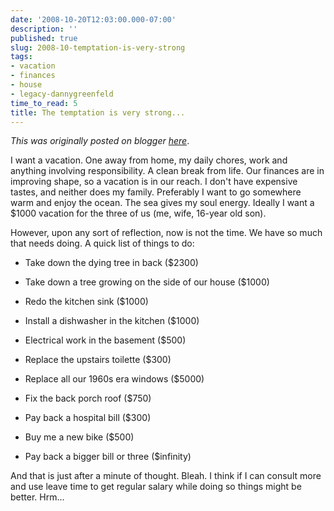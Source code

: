 ```yaml
---
date: '2008-10-20T12:03:00.000-07:00'
description: ''
published: true
slug: 2008-10-temptation-is-very-strong
tags:
- vacation
- finances
- house
- legacy-dannygreenfeld
time_to_read: 5
title: The temptation is very strong...
---
```


*This was originally posted on blogger [here](https://dannygreenfeld.blogspot.com/2008/10/temptation-is-very-strong.html)*.

I want a vacation.  One away from home, my daily chores, work and anything involving responsibility.  A clean break from life.  Our finances are in improving shape, so a vacation is in our reach.  I don't have expensive tastes, and neither does my family.  Preferably I want to go somewhere warm and enjoy the ocean.  The sea gives my soul energy.  Ideally I want a $1000 vacation for the three of us (me, wife, 16-year old son).

However, upon any sort of reflection, now is not the time.  We have so much that needs doing.  A quick list of things to do:


- Take down the dying tree in back ($2300)
- Take down a tree growing on the side of our house ($1000)
- Redo the kitchen sink ($1000)
- Install a dishwasher in the kitchen ($1000)
- Electrical work in the basement ($500)
- Replace the upstairs toilette ($300)
- Replace all our 1960s era windows ($5000)
- Fix the back porch roof ($750)
- Pay back a hospital bill ($300)
- Buy me a new bike ($500)

- Pay back a bigger bill or three ($infinity)

And that is just after a minute of thought.  Bleah.  I think if I can consult more and use leave time to get regular salary while doing so things might be better.  Hrm...